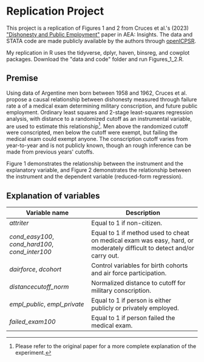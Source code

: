 # Replication Project
This project is a replication of Figures 1 and 2 from Cruces et al.'s (2023) ["Dishonesty and Public Employment"](https://www.aeaweb.org/articles?id=10.1257/aeri.20220550) paper in AEA: Insights. The data and STATA code are made publicly available by the authors through [openICPSR](https://www.openicpsr.org/openicpsr/project/185801/version/V1/view). 

My replication in R uses the tidyverse, dplyr, haven, binsreg, and cowplot packages. Download the "data and code" folder and run Figures_1_2.R. 

## Premise 
Using data of Argentine men born between 1958 and 1962, Cruces et al. propose a causal relationship between dishonesty measured through
failure rate a of a medical exam determining military conscription, and future public employment. Ordinary least squares and 2-stage least-squares regression analysis, with distance to a randomized cutoff as an instrumental variable, are used to estimate this relationship[^1]. Men above the randomized cutoff were conscripted, men below the cutoff were exempt, but failing the medical exam could exempt anyone. The conscription cutoff varies from year-to-year and is not publicly known, though an rough inference can be made from previous years' cutoffs. 

Figure 1 demonstrates the relationship between the instrument and the explanatory variable, and Figure 2 demonstrates the relationship between the instrument and the dependent variable (reduced-form regression). 
[^1]: Please refer to the original paper for a more complete explanation of the experiment. 

## Explanation of variables 
| Variable name      | Description |
| ----------- | ----------- |
| *attriter*      | Equal to 1 if non-citizen.       |
| *cond_easy100*, *cond_hard100*, *cond_inter100*   | Equal to 1 if method used to cheat on medical exam was easy, hard, or moderately difficult to detect and/or carry out.        |
| *dairforce*, *dcohort*   | Control variables for birth cohorts and air force participation.        |
| *distancecutoff_norm*   | Normalized distance to cutoff for military conscription.       | 
| *empl_public*, *empl_private*   | Equal to 1 if person is either publicly or privately employed.        |
| *failed_exam100*   | Equal to 1 if person failed the medical exam.       |

